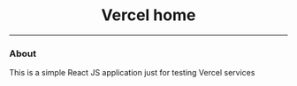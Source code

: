 <h1 align="center">Vercel home</h1>

---


### About
This is a simple React JS application just for testing Vercel services
